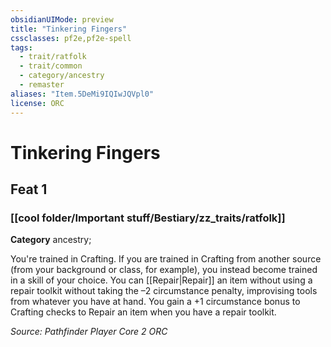 ```yaml
---
obsidianUIMode: preview
title: "Tinkering Fingers"
cssclasses: pf2e,pf2e-spell
tags:
  - trait/ratfolk
  - trait/common
  - category/ancestry
  - remaster
aliases: "Item.5DeMi9IQIwJQVpl0"
license: ORC
---
```

# Tinkering Fingers
## Feat 1
### [[cool folder/Important stuff/Bestiary/zz_traits/ratfolk]]

**Category** ancestry; 




You're trained in Crafting. If you are trained in Crafting from another source (from your background or class, for example), you instead become trained in a skill of your choice. You can [[Repair|Repair]] an item without using a repair toolkit without taking the –2 circumstance penalty, improvising tools from whatever you have at hand. You gain a +1 circumstance bonus to Crafting checks to Repair an item when you have a repair toolkit.

*Source: Pathfinder Player Core 2*
*ORC*
